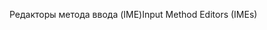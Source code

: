 <span data-ttu-id="824da-101">Редакторы метода ввода (IME)</span><span class="sxs-lookup"><span data-stu-id="824da-101">Input Method Editors (IMEs)</span></span>
